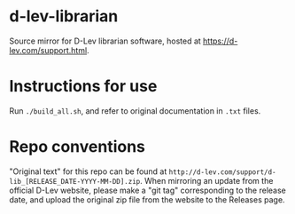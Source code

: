 # d-lev-librarian
 Source mirror for D-Lev librarian software, hosted at https://d-lev.com/support.html.

# Instructions for use
 Run `./build_all.sh`, and refer to original documentation in `.txt` files.

# Repo conventions
"Original text" for this repo can be found at `http://d-lev.com/support/d-lib_[RELEASE_DATE-YYYY-MM-DD].zip`. When mirroring an update from the official D-Lev website, please make a "git tag" corresponding to the release date, and upload the original zip file from the website to the Releases page.  
